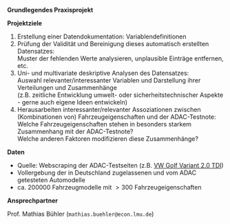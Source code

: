 **Grundlegendes Praxisprojekt**


**Projektziele**

1. Erstellung einer Datendokumentation: Variablendefinitionen
2. Prüfung der Validität und Bereinigung dieses automatisch erstellten Datensatzes:  
  Muster der fehlenden Werte analysieren, unplausible Einträge entfernen, etc.
3. Uni- und multivariate deskriptive Analysen des Datensatzes:  
  Auswahl relevanter/interessanter Variablen und Darstellung ihrer Verteilungen und Zusammenhänge  
  (z.B. zeitliche Entwicklung umwelt- oder sicherheitstechnischer Aspekte - gerne auch eigene Ideen entwickeln)
4. Herausarbeiten interessanter/relevanter Assoziationen zwischen (Kombinationen von) Fahrzeugeigenschaften und der ADAC-Testnote:  
  Welche Fahrzeugeigenschaften stehen in besonders starkem Zusammenhang mit der ADAC-Testnote?  
  Welche anderen Faktoren modifizieren diese Zusammenhänge?

**Daten**

- Quelle: Webscraping der ADAC-Testseiten (z.B. [VW Golf Variant 2.0 TDI](https://www.adac.de/rund-ums-fahrzeug/autokatalog/marken-modelle/vw/golf/viii/315172/))
- Vollergebung der in Deutschland zugelassenen und vom ADAC getesteten Automodelle
- ca. $200 000$ Fahrzeugmodelle mit $>300$ Fahrzeugeigenschaften

**Ansprechpartner**

Prof. Mathias Bühler (`mathias.buehler@econ.lmu.de`)
